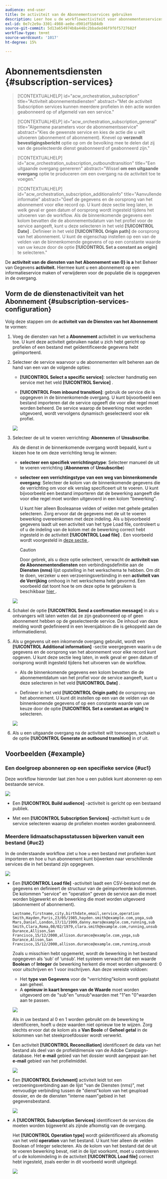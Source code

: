 ```yaml
---
audience: end-user
title: De activiteit van de Abonnementsservices gebruiken
description: Leer hoe u de workflowactiviteit voor abonnementenservices gebruikt
exl-id: 0e7c2e9a-3301-4988-ae0e-d901df5b84db
source-git-commit: 5d13a654974b8a448c2bbaded46f9f6f5727682f
workflow-type: tm+mt
source-wordcount: '1017'
ht-degree: 15%

---
```


# Abonnementsdiensten {#subscription-services}

>[!CONTEXTUALHELP]
>id="acw_orchestration_subscription"
>title="Activiteit abonnementsdiensten"
>abstract="Met de activiteit Subscription services kunnen meerdere profielen in één actie worden geabonneerd op of afgemeld van een service."

>[!CONTEXTUALHELP]
>id="acw_orchestration_subscription_general"
>title="Algemene parameters voor de abonnementsservice"
>abstract="Kies de gewenste service en kies de actie die u wilt uitvoeren (abonnement of abonnement). Knevel op **verzendt bevestigingsbericht** optie op om de bevolking mee te delen dat zij van de geselecteerde dienst geabonneerd of geabonneerd zijn."

>[!CONTEXTUALHELP]
>id="acw_orchestration_subscription_outboundtransition"
>title="Een uitgaande overgang genereren"
>abstract="Wissel **om een uitgaande overgang** optie te produceren om een overgang na de activiteit toe te voegen."

>[!CONTEXTUALHELP]
>id="acw_orchestration_subscription_additionalinfo"
>title="Aanvullende informatie"
>abstract="Geef de gegevens en de oorsprong van het abonnement voor elke record op. U kunt deze sectie leeg laten, in welk geval er geen datum of oorsprong wordt ingesteld tijdens het uitvoeren van de workflow. Als de binnenkomende gegevens een kolom bevatten die de abonnementsdatum van het profiel voor de service aangeeft, kunt u deze selecteren in het veld **[!UICONTROL Date]** . Definieer in het veld **[!UICONTROL Origin path]** de oorsprong van het abonnement. U kunt de eigenschap instellen op een van de velden van de binnenkomende gegevens of op een constante waarde van uw keuze door de optie **[!UICONTROL Set a constant as origin]** te selecteren."

De **activiteit van de diensten van het Abonnement van 0} is a** het Beheer van Gegevens **activiteit.** Hiermee kunt u een abonnement op een informatieservice maken of verwijderen voor de populatie die is opgegeven in de overgang.

## Vorm de de dienstenactiviteit van het Abonnement {#subscription-services-configuration}

Volg deze stappen om de **activiteit van de Diensten van het Abonnement** te vormen:

1. Voeg de diensten van het a **Abonnement** activiteit in uw werkschema toe. U kunt deze activiteit gebruiken nadat u zich hebt gericht op profielen of een bestand met geïdentificeerde gegevens hebt geïmporteerd.

1. Selecteer de service waarvoor u de abonnementen wilt beheren aan de hand van een van de volgende opties:

   * **[!UICONTROL Select a specific service]**: selecteer handmatig een service met het veld **[!UICONTROL Service]** .

   * **[!UICONTROL From inbound transition]**: gebruik de service die is opgegeven in de binnenkomende overgang. U kunt bijvoorbeeld een bestand importeren dat de service opgeeft die voor elke regel moet worden beheerd. De service waarop de bewerking moet worden uitgevoerd, wordt vervolgens dynamisch geselecteerd voor elk profiel.

   ![](../assets/workflow-subscription-service.png)

1. Selecteer de uit te voeren verrichting: **Abonneren** of **Unsubscribe**.

   Als de dienst in de binnenkomende overgang wordt bepaald, kunt u kiezen hoe te om deze verrichting terug te winnen:

   * **selecteer een specifiek verrichtingstype**: Selecteer manueel de uit te voeren verrichting (**Abonneren** of **Unsubscribe**)

   * **selecteer een verrichtingstype van een weg van binnenkomende overgang**: Selecteer de kolom van de binnenkomende gegevens die de verrichting om voor elk verslag specificeert uit te voeren. U kunt bijvoorbeeld een bestand importeren dat de bewerking aangeeft die voor elke regel moet worden uitgevoerd in een kolom &quot;bewerking&quot;.

     U kunt hier alleen Booleaanse velden of velden met gehele getallen selecteren. Zorg ervoor dat de gegevens met de uit te voeren bewerking overeenkomen met deze indeling. Als u bijvoorbeeld gegevens laadt uit een activiteit van het type Load file, controleert u of u de indeling van de kolom met de bewerking correct hebt ingesteld in de activiteit **[!UICONTROL Load file]** . Een voorbeeld wordt voorgesteld in [ deze sectie ](#uc2).

     >[!CAUTION]
     >
     >Door gebrek, als u deze optie selecteert, verwacht de **activiteit van de Abonnementendiensten** een verbindingsdefinitie aan de **Diensten (nms)** lijst opstelling in het werkschema te hebben. Om dit te doen, verzeker u een verzoeningsverbinding in een **activiteit van de Verrijking** omhoog in het werkschema hebt gevormd. Een voorbeeld dat toont hoe te om deze optie te gebruiken is beschikbaar [ hier ](#uc2).

   ![](../assets/workflow-subscription-service-inbound.png)

1. Schakel de optie **[!UICONTROL Send a confirmation message]** in als u ontvangers wilt laten weten dat ze zijn geabonneerd op of geen abonnement hebben op de geselecteerde service. De inhoud van deze melding wordt gedefinieerd in een leversjabloon die is gekoppeld aan de informatiedienst.

1. Als u gegevens uit een inkomende overgang gebruikt, wordt een **[!UICONTROL Additional information]** -sectie weergegeven waarin u de gegevens en de oorsprong van het abonnement voor elke record kunt opgeven. U kunt deze sectie leeg laten, in welk geval er geen datum of oorsprong wordt ingesteld tijdens het uitvoeren van de workflow.

   * Als de binnenkomende gegevens een kolom bevatten die de abonnementdatum van het profiel voor de service aangeeft, kunt u deze selecteren in het veld **[!UICONTROL Date]** .

   * Definieer in het veld **[!UICONTROL Origin path]** de oorsprong van het abonnement. U kunt dit instellen op een van de velden van de binnenkomende gegevens of op een constante waarde van uw keuze door de optie **[!UICONTROL Set a constant as origin]** te selecteren.

   ![](../assets/workflow-subscription-service-additional.png)

1. Als u een uitgaande overgang na de activiteit wilt toevoegen, schakelt u de optie **[!UICONTROL Generate an outbound transition]** in of uit.

## Voorbeelden {#example}

### Een doelgroep abonneren op een specifieke service {#uc1}

Deze workflow hieronder laat zien hoe u een publiek kunt abonneren op een bestaande service.

![](../assets/workflow-subscription-service-uc1.png)

* Een **[!UICONTROL Build audience]** -activiteit is gericht op een bestaand publiek.

* Met een **[!UICONTROL Subscription Services]** -activiteit kunt u de service selecteren waarop de profielen moeten worden geabonneerd.

### Meerdere lidmaatschapsstatussen bijwerken vanuit een bestand {#uc2}

In de onderstaande workflow ziet u hoe u een bestand met profielen kunt importeren en hoe u hun abonnement kunt bijwerken naar verschillende services die in het bestand zijn opgegeven.

![](../assets/workflow-subscription-service-uc2.png)

* Een **[!UICONTROL Load file]** -activiteit laadt een CSV-bestand met de gegevens en definieert de structuur van de geïmporteerde kolommen. De kolommen &quot;service&quot; en &quot;operation&quot; geven de service aan die moet worden bijgewerkt en de bewerking die moet worden uitgevoerd (abonnement of abonnement).

  ```
  Lastname,firstname,city,birthdate,email,service,operation
  Smith,Hayden,Paris,23/05/1985,hayden.smith@example.com,yoga,sub
  Mars,Daniel,London,17/11/1999,danny.mars@example.com,running,sub
  Smith,Clara,Roma,08/02/1979,clara.smith@example.com,running,unsub
  Durance,Allison,San Francisco,15/12/2000,allison.durance@example.com,yoga,sub
  Durance,Alison,San Francisco,15/12/2000,allison.durance@example.com,running,unsub
  ```

  Zoals u misschien hebt opgemerkt, wordt de bewerking in het bestand opgegeven als ‘sub’ of ‘unsub’. Het systeem verwacht dat een waarde **Boolean** of **Integer** de bewerking herkent die moet worden uitgevoerd: 0 voor uitschrijven en 1 voor inschrijven. Aan deze vereiste voldoen:
   * Het **type van Gegevens** voor de &quot;verrichting&quot;kolom wordt geplaatst aan geheel.
   * A **opnieuw in kaart brengen van de Waarde** moet worden uitgevoerd om de &quot;sub&quot;en &quot;unsub&quot;waarden met &quot;1&quot;en &quot;0&quot;waarden aan te passen.

  ![](../assets/workflow-subscription-service-uc2-mapping.png)

  Als in uw bestand al 0 en 1 worden gebruikt om de bewerking te identificeren, hoeft u deze waarden niet opnieuw toe te wijzen. Zorg slechts ervoor dat de kolom als a **Van Boole** of **Geheel getal** in de kolommen van het steekproefdossier wordt verwerkt.

* Een activiteit **[!UICONTROL Reconciliation]** identificeert de data van het bestand als deel van de profieldimensie van de Adobe Campaign-database. Het **e-mail** gebied van het dossier wordt aangepast aan het **e-mail** gebied van het profielmiddel.

  ![](../assets/workflow-subscription-service-uc2-reconciliation.png)

* Een **[!UICONTROL Enrichment]** activiteit leidt tot een verzoeningsverbinding aan de lijst &quot;van de Diensten (nms)&quot;, met eenvoudige verbinding tussen de &quot;dienst&quot;kolom van het geupload dossier, en de de diensten &quot;interne naam&quot;gebied in het gegevensbestand.

  ![](../assets/workflow-subscription-service-uc2-enrichment.png)

* A **[!UICONTROL Subscription Services]** identificeert de services die moeten worden bijgewerkt als zijnde afkomstig van de overgang.

  Het **[!UICONTROL Operation type]** wordt geïdentificeerd als afkomstig van het veld **operation** van het bestand. U kunt hier alleen de velden Boolean of Integer selecteren. Als de kolom van het bestand dat de uit te voeren bewerking bevat, niet in de lijst voorkomt, moet u controleren of u de kolomindeling in de activiteit **[!UICONTROL Load file]** correct hebt ingesteld, zoals eerder in dit voorbeeld wordt uitgelegd.

  ![](../assets/workflow-subscription-service-uc2-subscription.png)
